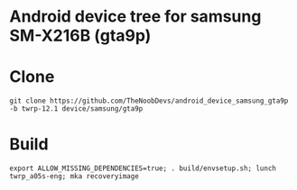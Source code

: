 # Android device tree for samsung SM-X216B (gta9p)

# Clone
    git clone https://github.com/TheNoobDevs/android_device_samsung_gta9p -b twrp-12.1 device/samsung/gta9p
# Build
    export ALLOW_MISSING_DEPENDENCIES=true; . build/envsetup.sh; lunch twrp_a05s-eng; mka recoveryimage